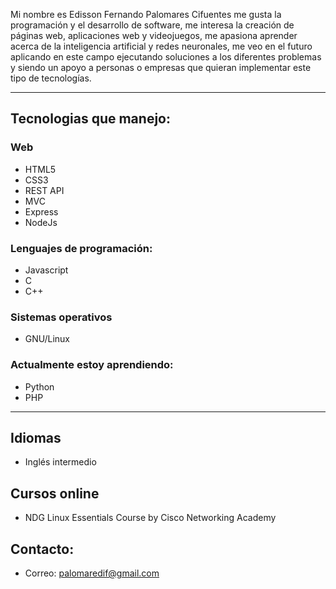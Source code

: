 Mi nombre es Edisson Fernando Palomares Cifuentes me gusta la programación y el desarrollo de software, me interesa la creación de páginas web, aplicaciones web y videojuegos, me apasiona aprender acerca de la inteligencia artificial y redes neuronales, me veo en el futuro aplicando en este campo ejecutando soluciones a los diferentes problemas y siendo un apoyo a personas o empresas que quieran implementar este tipo de tecnologías.

--- 
## Tecnologias que manejo:
### Web
- HTML5
- CSS3
- REST API
- MVC
- Express
- NodeJs

### Lenguajes de programación:
- Javascript
- C 
- C++

### Sistemas operativos
- GNU/Linux

### Actualmente estoy aprendiendo:
- Python
- PHP
--- 

## Idiomas
- Inglés intermedio

## Cursos online
- NDG Linux Essentials Course by Cisco Networking Academy

## Contacto:
- Correo:  <palomaredif@gmail.com>
